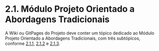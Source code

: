 # 2.1. Módulo Projeto Orientado a Abordagens Tradicionais

A Wiki ou GitPages do Projeto deve conter um tópico dedicado ao Módulo Projeto Orientado a Abordagens Tradicionais, com três subtópicos, conforme [2.1.1](https://unbarqdsw2022-2.github.io/2022.2_G5_SoftSteakHouse/#/modelagem/uml_estaticos), [2.1.2](https://unbarqdsw2022-2.github.io/2022.2_G5_SoftSteakHouse/#/modelagem/uml_dinamicos) e [2.1.3](https://unbarqdsw2022-2.github.io/2022.2_G5_SoftSteakHouse/#/modelagem/agil).  
